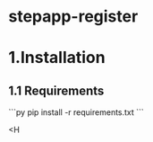 # stepapp-register

<h1>1.Installation</h1>
<h2>1.1 Requirements</h2>
```py
pip install -r requirements.txt
```
<br>

<H
